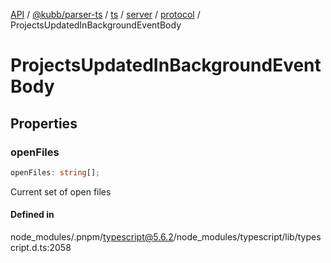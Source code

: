 [API](../../../../../../../../../packages.md) / [@kubb/parser-ts](../../../../../../../index.md) / [ts](../../../../../index.md) / [server](../../../index.md) / [protocol](../index.md) / ProjectsUpdatedInBackgroundEventBody

# ProjectsUpdatedInBackgroundEventBody

## Properties

### openFiles

```ts
openFiles: string[];
```

Current set of open files

#### Defined in

node\_modules/.pnpm/typescript@5.6.2/node\_modules/typescript/lib/typescript.d.ts:2058
